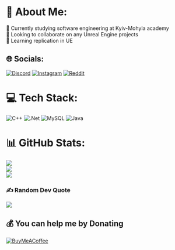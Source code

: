 # 💫 About Me:
🔭 Currently studying software engineering at Kyiv-Mohyla academy<br>👯 Looking to collaborate on any Unreal Engine projects<br>🌱 Learning replication in UE


## 🌐 Socials:
[![Discord](https://img.shields.io/badge/Discord-%237289DA.svg?logo=discord&logoColor=white)](https://discord.gg/Klirik#9426) [![Instagram](https://img.shields.io/badge/Instagram-%23E4405F.svg?logo=Instagram&logoColor=white)](https://instagram.com/rey__ow) [![Reddit](https://img.shields.io/badge/Reddit-%23FF4500.svg?logo=Reddit&logoColor=white)](https://reddit.com/user/klirikV) 

# 💻 Tech Stack:
![C++](https://img.shields.io/badge/c++-%2300599C.svg?style=flat&logo=c%2B%2B&logoColor=white) ![.Net](https://img.shields.io/badge/.NET-5C2D91?style=flat&logo=.net&logoColor=white) ![MySQL](https://img.shields.io/badge/mysql-%2300f.svg?style=flat&logo=mysql&logoColor=white) ![Java](https://img.shields.io/badge/java)
# 📊 GitHub Stats:
![](https://github-readme-stats.vercel.app/api?username=wishreacher&theme=dracula&hide_border=true&include_all_commits=true&count_private=true)<br/>
![](https://github-readme-streak-stats.herokuapp.com/?user=wishreacher&theme=dracula&hide_border=true)<br/>
![](https://github-readme-stats.vercel.app/api/top-langs/?username=wishreacher&theme=dracula&hide_border=true&include_all_commits=true&count_private=true&layout=compact)

### ✍️ Random Dev Quote
![](https://quotes-github-readme.vercel.app/api?type=horizontal&theme=radical)

  ## 💰 You can help me by Donating
  [![BuyMeACoffee](https://img.shields.io/badge/Buy%20Me%20a%20Coffee-ffdd00?style=for-the-badge&logo=buy-me-a-coffee&logoColor=black)](https://buymeacoffee.com/https://www.buymeacoffee.com/klirik) 

  
<!-- Proudly created with GPRM ( https://gprm.itsvg.in ) -->
